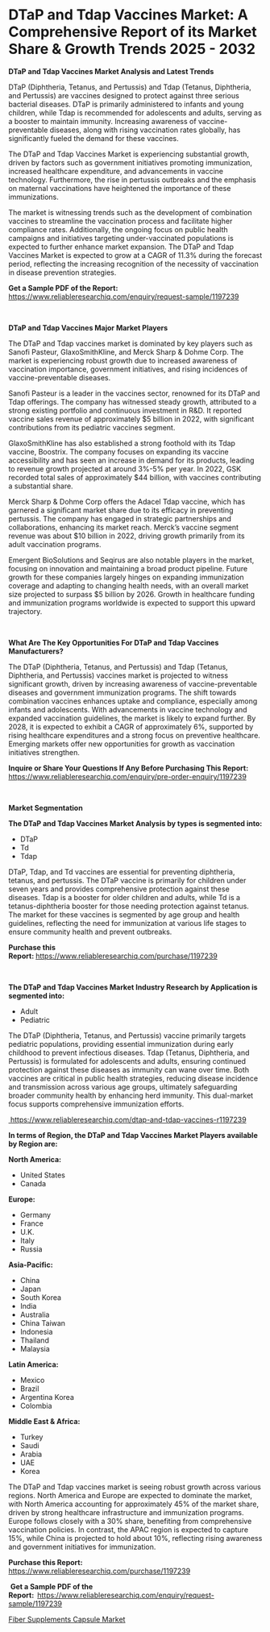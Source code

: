 <p><h1>DTaP and Tdap Vaccines Market: A Comprehensive Report of its Market Share & Growth Trends 2025 - 2032</h1></p><p><strong>DTaP and Tdap Vaccines Market Analysis and Latest Trends</strong></p>
<p><p>DTaP (Diphtheria, Tetanus, and Pertussis) and Tdap (Tetanus, Diphtheria, and Pertussis) are vaccines designed to protect against three serious bacterial diseases. DTaP is primarily administered to infants and young children, while Tdap is recommended for adolescents and adults, serving as a booster to maintain immunity. Increasing awareness of vaccine-preventable diseases, along with rising vaccination rates globally, has significantly fueled the demand for these vaccines.</p><p>The DTaP and Tdap Vaccines Market is experiencing substantial growth, driven by factors such as government initiatives promoting immunization, increased healthcare expenditure, and advancements in vaccine technology. Furthermore, the rise in pertussis outbreaks and the emphasis on maternal vaccinations have heightened the importance of these immunizations. </p><p>The market is witnessing trends such as the development of combination vaccines to streamline the vaccination process and facilitate higher compliance rates. Additionally, the ongoing focus on public health campaigns and initiatives targeting under-vaccinated populations is expected to further enhance market expansion. The DTaP and Tdap Vaccines Market is expected to grow at a CAGR of 11.3% during the forecast period, reflecting the increasing recognition of the necessity of vaccination in disease prevention strategies.</p></p>
<p><strong>Get a Sample PDF of the Report:&nbsp;</strong> <a href="https://www.reliableresearchiq.com/enquiry/request-sample/1197239?utm_campaign=2269&utm_medium=2&utm_source=Github&utm_content=ia&utm_term=08032025&utm_id=dtap-and-tdap-vaccines">https://www.reliableresearchiq.com/enquiry/request-sample/1197239</a></p>
<p>&nbsp;</p>
<p><strong>DTaP and Tdap Vaccines Major Market Players</strong></p>
<p><p>The DTaP and Tdap vaccines market is dominated by key players such as Sanofi Pasteur, GlaxoSmithKline, and Merck Sharp & Dohme Corp. The market is experiencing robust growth due to increased awareness of vaccination importance, government initiatives, and rising incidences of vaccine-preventable diseases.</p><p>Sanofi Pasteur is a leader in the vaccines sector, renowned for its DTaP and Tdap offerings. The company has witnessed steady growth, attributed to a strong existing portfolio and continuous investment in R&D. It reported vaccine sales revenue of approximately $5 billion in 2022, with significant contributions from its pediatric vaccines segment.</p><p>GlaxoSmithKline has also established a strong foothold with its Tdap vaccine, Boostrix. The company focuses on expanding its vaccine accessibility and has seen an increase in demand for its products, leading to revenue growth projected at around 3%-5% per year. In 2022, GSK recorded total sales of approximately $44 billion, with vaccines contributing a substantial share.</p><p>Merck Sharp & Dohme Corp offers the Adacel Tdap vaccine, which has garnered a significant market share due to its efficacy in preventing pertussis. The company has engaged in strategic partnerships and collaborations, enhancing its market reach. Merck’s vaccine segment revenue was about $10 billion in 2022, driving growth primarily from its adult vaccination programs.</p><p>Emergent BioSolutions and Seqirus are also notable players in the market, focusing on innovation and maintaining a broad product pipeline. Future growth for these companies largely hinges on expanding immunization coverage and adapting to changing health needs, with an overall market size projected to surpass $5 billion by 2026. Growth in healthcare funding and immunization programs worldwide is expected to support this upward trajectory.</p></p>
<p>&nbsp;</p>
<p><strong>What Are The Key Opportunities For DTaP and Tdap Vaccines Manufacturers?</strong></p>
<p><p>The DTaP (Diphtheria, Tetanus, and Pertussis) and Tdap (Tetanus, Diphtheria, and Pertussis) vaccines market is projected to witness significant growth, driven by increasing awareness of vaccine-preventable diseases and government immunization programs. The shift towards combination vaccines enhances uptake and compliance, especially among infants and adolescents. With advancements in vaccine technology and expanded vaccination guidelines, the market is likely to expand further. By 2028, it is expected to exhibit a CAGR of approximately 6%, supported by rising healthcare expenditures and a strong focus on preventive healthcare. Emerging markets offer new opportunities for growth as vaccination initiatives strengthen.</p></p>
<p><strong>Inquire or Share Your Questions If Any Before Purchasing This Report:</strong> <a href="https://www.reliableresearchiq.com/enquiry/pre-order-enquiry/1197239?utm_campaign=2269&utm_medium=2&utm_source=Github&utm_content=ia&utm_term=08032025&utm_id=dtap-and-tdap-vaccines">https://www.reliableresearchiq.com/enquiry/pre-order-enquiry/1197239</a></p>
<p>&nbsp;</p>
<p><strong>Market Segmentation</strong></p>
<p><strong>The DTaP and Tdap Vaccines Market Analysis by types is segmented into:</strong></p>
<p><ul><li>DTaP</li><li>Td</li><li>Tdap</li></ul></p>
<p><p>DTaP, Tdap, and Td vaccines are essential for preventing diphtheria, tetanus, and pertussis. The DTaP vaccine is primarily for children under seven years and provides comprehensive protection against these diseases. Tdap is a booster for older children and adults, while Td is a tetanus-diphtheria booster for those needing protection against tetanus. The market for these vaccines is segmented by age group and health guidelines, reflecting the need for immunization at various life stages to ensure community health and prevent outbreaks.</p></p>
<p><strong>Purchase this Report:&nbsp;</strong><a href="https://www.reliableresearchiq.com/purchase/1197239?utm_campaign=2269&utm_medium=2&utm_source=Github&utm_content=ia&utm_term=08032025&utm_id=dtap-and-tdap-vaccines">https://www.reliableresearchiq.com/purchase/1197239</a></p>
<p>&nbsp;</p>
<p><strong>The DTaP and Tdap Vaccines Market Industry Research by Application is segmented into:</strong></p>
<p><ul><li>Adult</li><li>Pediatric</li></ul></p>
<p><p>The DTaP (Diphtheria, Tetanus, and Pertussis) vaccine primarily targets pediatric populations, providing essential immunization during early childhood to prevent infectious diseases. Tdap (Tetanus, Diphtheria, and Pertussis) is formulated for adolescents and adults, ensuring continued protection against these diseases as immunity can wane over time. Both vaccines are critical in public health strategies, reducing disease incidence and transmission across various age groups, ultimately safeguarding broader community health by enhancing herd immunity. This dual-market focus supports comprehensive immunization efforts.</p></p>
<p><a href="https://www.reliableresearchiq.com/dtap-and-tdap-vaccines-r1197239?utm_campaign=2269&utm_medium=2&utm_source=Github&utm_content=ia&utm_term=08032025&utm_id=dtap-and-tdap-vaccines">&nbsp;https://www.reliableresearchiq.com/dtap-and-tdap-vaccines-r1197239</a></p>
<p><strong>In terms of Region, the DTaP and Tdap Vaccines Market Players available by Region are:</strong></p>
<p>
    <p> <strong> North America: </strong>
        <ul>
            <li>United States</li>
            <li>Canada</li>
        </ul>
        </p> 
    <p> <strong> Europe: </strong>
        <ul>
            <li>Germany</li>
            <li>France</li>
            <li>U.K.</li>
            <li>Italy</li>
            <li>Russia</li>
        </ul>
        </p> 
    <p> <strong> Asia-Pacific: </strong>
        <ul>
            <li>China</li>
            <li>Japan</li>
            <li>South Korea</li>
            <li>India</li>
            <li>Australia</li>
            <li>China Taiwan</li>
            <li>Indonesia</li>
            <li>Thailand</li>
            <li>Malaysia</li>
        </ul>
        </p> 
    <p> <strong> Latin America: </strong>
        <ul>
            <li>Mexico</li>
            <li>Brazil</li>
            <li>Argentina Korea</li>
            <li>Colombia</li>
        </ul>
        </p> 
    <p> <strong> Middle East & Africa: </strong>
        <ul>
            <li>Turkey</li>
            <li>Saudi</li>
            <li>Arabia</li>
            <li>UAE</li>
            <li>Korea</li>
        </ul>
    </p>
    </p>
<p><p>The DTaP and Tdap vaccines market is seeing robust growth across various regions. North America and Europe are expected to dominate the market, with North America accounting for approximately 45% of the market share, driven by strong healthcare infrastructure and immunization programs. Europe follows closely with a 30% share, benefiting from comprehensive vaccination policies. In contrast, the APAC region is expected to capture 15%, while China is projected to hold about 10%, reflecting rising awareness and government initiatives for immunization.</p></p>
<p><strong>Purchase this Report: </strong><a href="https://www.reliableresearchiq.com/purchase/1197239?utm_campaign=2269&utm_medium=2&utm_source=Github&utm_content=ia&utm_term=08032025&utm_id=dtap-and-tdap-vaccines">https://www.reliableresearchiq.com/purchase/1197239</a></p>
<p>&nbsp;<strong>Get a Sample PDF of the Report:&nbsp;&nbsp;</strong><a href="https://www.reliableresearchiq.com/enquiry/request-sample/1197239?utm_campaign=2269&utm_medium=2&utm_source=Github&utm_content=ia&utm_term=08032025&utm_id=dtap-and-tdap-vaccines">https://www.reliableresearchiq.com/enquiry/request-sample/1197239</a></p>
<p><strong></strong></p>
<p><p><a href="https://github.com/shondapmbau/Market-Research-Report-List-1/blob/main/fiber-supplements-capsule-market.md?utm_campaign=2269&utm_medium=2&utm_source=Github&utm_content=ia&utm_term=08032025&utm_id=dtap-and-tdap-vaccines">Fiber Supplements Capsule Market</a></p></p>
